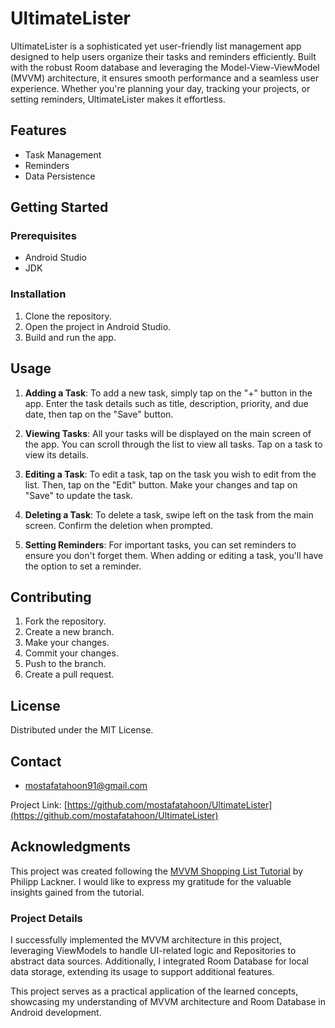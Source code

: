 # UltimateLister
UltimateLister is a sophisticated yet user-friendly list management app designed to help users organize their tasks and reminders efficiently. Built with the robust Room database and leveraging the Model-View-ViewModel (MVVM) architecture, it ensures smooth performance and a seamless user experience. Whether you're planning your day, tracking your projects, or setting reminders, UltimateLister makes it effortless.

## Features

- Task Management
- Reminders
- Data Persistence

## Getting Started

### Prerequisites

- Android Studio 
- JDK 

### Installation

1. Clone the repository.
2. Open the project in Android Studio.
3. Build and run the app.

## Usage

1. **Adding a Task**: To add a new task, simply tap on the "+" button in the app. Enter the task details such as title, description, priority, and due date, then tap on the "Save" button.

2. **Viewing Tasks**: All your tasks will be displayed on the main screen of the app. You can scroll through the list to view all tasks. Tap on a task to view its details.

3. **Editing a Task**: To edit a task, tap on the task you wish to edit from the list. Then, tap on the "Edit" button. Make your changes and tap on "Save" to update the task.

4. **Deleting a Task**: To delete a task, swipe left on the task from the main screen. Confirm the deletion when prompted.

5. **Setting Reminders**: For important tasks, you can set reminders to ensure you don't forget them. When adding or editing a task, you'll have the option to set a reminder.


## Contributing

1. Fork the repository.
2. Create a new branch.
3. Make your changes.
4. Commit your changes.
5. Push to the branch.
6. Create a pull request.

## License

Distributed under the MIT License.

## Contact

- mostafatahoon91@gmail.com

Project Link: [https://github.com/mostafatahoon/UltimateLister](https://github.com/mostafatahoon/UltimateLister)
## Acknowledgments

This project was created following the [MVVM Shopping List Tutorial](https://www.youtube.com/playlist?list=PLQkwcJG4YTCT0RouHZ6sQlE4JE6VyD2zO) by Philipp Lackner. I would like to express my gratitude for the valuable insights gained from the tutorial.

### Project Details

I successfully implemented the MVVM architecture in this project, leveraging ViewModels to handle UI-related logic and Repositories to abstract data sources. Additionally, I integrated Room Database for local data storage, extending its usage to support additional features.

This project serves as a practical application of the learned concepts, showcasing my understanding of MVVM architecture and Room Database in Android development.
